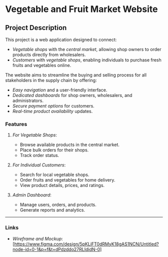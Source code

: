 # Vegetable and Fruit Market Website  

## Project Description  
This project is a web application designed to connect:  
- *Vegetable shops* with the *central market*, allowing shop owners to order products directly from wholesalers.  
- *Customers* with *vegetable shops*, enabling individuals to purchase fresh fruits and vegetables online.  

The website aims to streamline the buying and selling process for all stakeholders in the supply chain by offering:  
- *Easy navigation* and a user-friendly interface.  
- *Dedicated dashboards* for shop owners, wholesalers, and administrators.  
- *Secure payment options* for customers.  
- *Real-time product availability* updates.  

### Features  
1. *For Vegetable Shops*:  
   - Browse available products in the central market.  
   - Place bulk orders for their shops.  
   - Track order status.  

2. *For Individual Customers*:  
   - Search for local vegetable shops.  
   - Order fruits and vegetables for home delivery.  
   - View product details, prices, and ratings.  

3. *Admin Dashboard*:  
   - Manage users, orders, and products.  
   - Generate reports and analytics.  

---

### Links  
- *Wireframe and Mockup*: [https://www.figma.com/design/5pKLiFT0dRMyK18gAS1NCN/Untitled?node-id=0-1&p=f&t=dPdzddo27RLIdidN-0]  
